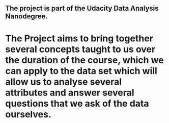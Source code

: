 ## The project is part of the Udacity Data Analysis Nanodegree.
# The Project aims to bring together several concepts taught to us over the duration of the course, which we can apply to the data set which will allow us to analyse several attributes and answer several questions that we ask of the data ourselves.
